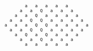<pre>
        a   a   a   a   a        
      a   a   Q   a   a   a      
    a   a   Q   a   a   a   a    
  a   a   Q   Q   a   a   a   a  
a   a   a   Q   Q   a   a   a   a
  a   a   Q   Q   a   a   a   a  
    a   Q   a   Q   a   a   a    
      a   a   Q   a   a   a      
        a   a   a   a   a        
</pre>
